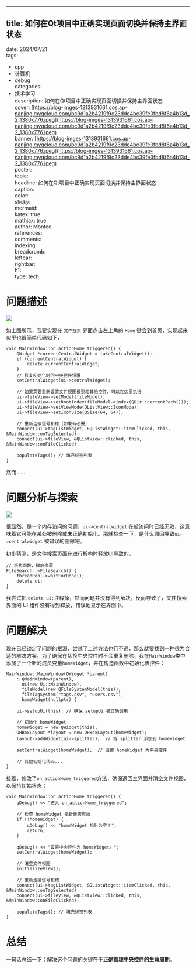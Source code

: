 ---

## title: 如何在Qt项目中正确实现页面切换并保持主界面状态  
date: 2024/07/21  
tags:  
  - cpp  
  - 计算机  
  - debug  
categories:  
  - 技术学习  
description: 如何在Qt项目中正确实现页面切换并保持主界面状态  
cover: [https://blog-imges-1313931661.cos.ap-nanjing.myqcloud.com/bc9d1a2b4219f9c23dde4bc39fe3fbd8f6a4b13d_2_1380x776.jpeg](https://blog-imges-1313931661.cos.ap-nanjing.myqcloud.com/bc9d1a2b4219f9c23dde4bc39fe3fbd8f6a4b13d_2_1380x776.jpeg)  
banner: [https://blog-imges-1313931661.cos.ap-nanjing.myqcloud.com/bc9d1a2b4219f9c23dde4bc39fe3fbd8f6a4b13d_2_1380x776.jpeg](https://blog-imges-1313931661.cos.ap-nanjing.myqcloud.com/bc9d1a2b4219f9c23dde4bc39fe3fbd8f6a4b13d_2_1380x776.jpeg)  
poster:  
  topic:   
  headline: 如何在Qt项目中正确实现页面切换并保持主界面状态  
  caption:   
  color:   
sticky:   
mermaid:   
katex: true  
mathjax: true  
author: Montee  
references:   
comments:   
indexing:   
breadcrumb:   
leftbar:   
rightbar:   
h1:   
type: tech
# 问题描述
![](https://blog-imges-1313931661.cos.ap-nanjing.myqcloud.com/20240721181505.png)



如上图所示，我要实现在 `文件搜索` 界面点击左上角的 `Home` 键会到首页，实现起来似乎也很简单代码如下，

```plain
void MainWindow::on_actionHome_triggered() {
    QWidget *currentCentralWidget = takeCentralWidget();
    if (currentCentralWidget) {
        delete currentCentralWidget;
    }
    // 恢复初始化时的中央控件设置
    setCentralWidget(ui->centralWidget);

    // 如果需要重新设置文件视图模型和其他控件，可以在这里执行
    ui->fileView->setModel(fileModel);
    ui->fileView->setRootIndex(fileModel->index(QDir::currentPath()));
    ui->fileView->setViewMode(QListView::IconMode);
    ui->fileView->setIconSize(QSize(64, 64));

    // 重新连接信号和槽（如果有必要）
    connect(ui->tagListWidget, &QListWidget::itemClicked, this, &MainWindow::onTagSelected);
    connect(ui->fileView, &QListView::clicked, this, &MainWindow::onFileClicked);

    populateTags(); // 填充标签列表
}

```

然而……

# 问题分析与探索
![](https://blog-imges-1313931661.cos.ap-nanjing.myqcloud.com/20240721182509.png)

很显然，是一个内存访问的问题，`ui->centralwidget` 在被访问时已经无效，这意味着它可能在某处被删除或未正确初始化。那就检查一下，是什么原因导致`ui->centralwidget` 被错误的删除吧。

初步猜测，是文件搜索页面在进行析构时释放UI导致的，

```plain
// 析构函数，释放资源  
FileSearch::~FileSearch() {  
    threadPool->waitForDone();  
    delete ui;  
}
```

我尝试把 `delete ui;`注释掉，然而问题并没有得到解决，反而导致了，文件搜索界面的 UI 组件没有得到释放，错误地显示在界面中。

# 问题解决
现在已经锁定了问题的根源，尝试了上述方法也行不通，那么就要找到一种很为合适的解决方案，为了确保在切换中央控件时不会重复删除，我在`MainWindow`类中添加了一个新的成员变量`homeWidget`，并在构造函数中初始化该控件：

```plain
MainWindow::MainWindow(QWidget *parent)
    : QMainWindow(parent),
      ui(new Ui::MainWindow),
      fileModel(new QFileSystemModel(this)),
      fileTagSystem("tags.csv", "users.csv"),
      homeWidget(nullptr) {

    ui->setupUi(this); // 确保 setupUi 被正确调用

    // 初始化 homeWidget
    homeWidget = new QWidget(this);
    QHBoxLayout *layout = new QHBoxLayout(homeWidget);
    layout->addWidget(ui->splitter);  // 将 splitter 添加到 homeWidget

    setCentralWidget(homeWidget);  // 设置 homeWidget 为中央控件

    // 其他初始化代码...
}

```

接着，修改了`on_actionHome_triggered`方法，确保返回主界面并清空文件视图，以保持初始状态：

```plain
void MainWindow::on_actionHome_triggered() {
    qDebug() << "进入 on_actionHome_triggered";

    // 检查 homeWidget 指针是否有效
    if (!homeWidget) {
        qDebug() << "homeWidget 指针为空！";
        return;
    }

    qDebug() << "设置中央控件为 homeWidget。";
    setCentralWidget(homeWidget);

    // 清空文件视图
    initializeView();

    // 重新连接信号和槽
    connect(ui->tagListWidget, &QListWidget::itemClicked, this, &MainWindow::onTagSelected);
    connect(ui->fileView, &QListView::clicked, this, &MainWindow::onFileClicked);

    populateTags(); // 填充标签列表
}

```

# 总结
一句话总结一下：解决这个问题的关键在于**正确管理中央控件的生命周期**。


